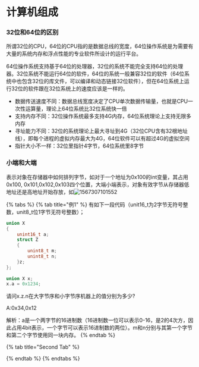 # 计算机组成

### 32位和64位的区别

所谓32位的CPU，64位的CPU指的是数据总线的宽度，64位操作系统是为需要有大量的系统内存和浮点性能的专业软件所设计的运行平台。

64位操作系统支持基于64位的处理器，32位的系统不能完全支持64位的处理器。32位系统不能运行64位的软件，64位的系统一般兼容32位的软件（64位系统中也包含32位的库文件，可以编译和动态链接32位软件），但在64位系统上运行32位的软件跟在32位系统上的速度应该是一样的。

* 数据传送速度不同：数据总线宽度决定了CPU单次数据传输量，也就是CPU一次性运算量，理论上64位系统比32位系统快一倍
* 支持内存不同：32位操作系统最多支持4G内存，64位系统理论上支持无限多内存
* 寻址能力不同：32位的系统理论上最大寻址到4G（32位CPU含有32根地址线），即每个进程的虚拟内存最大为4G，64位软件可以有超过4G的虚拟空间
* 指针大小不一样：32位里指针4字节，64位系统里8字节

### 小端和大端

表示对象在存储器中如何排列字节，如对于一个地址为0x100的int变量，其占用0x100, 0x101,0x102,0x103四个位置，大端小端表示，对象有效字节从存储器低地址还是高地址开始存放，如![1567307101552](C:\Users\GIL\AppData\Roaming\Typora\typora-user-images\1567307101552.png)

{% tabs %}
{% tab title="例1" %}
有如下一段代码（unit16\_t为2字节无符号整数，unit8\_t位1字节无符号整数）；

```cpp
union X
{
    unint16_t a;
    struct Z
    {
        unint8_t m;
        unint8_t n;
    }z;
};
  
union X x;
x.a = 0x1234;
```

请问x.z.n在大字节序和小字节序机器上的值分别为多少?

A:0x34,0x12

解析：a是一个两字节的16进制数（16进制数一位可以表示0-16，是2的4次方，因此占用4bit表示，一个字节可以表示16进制数的两位）。m和n分别与其第一个字节和第二个字节使用同一块内存。
{% endtab %}

{% tab title="Second Tab" %}

{% endtab %}
{% endtabs %}

